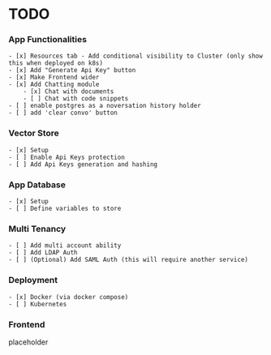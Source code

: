 # TODO

### App Functionalities
    - [x] Resources tab - Add conditional visibility to Cluster (only show this when deployed on k8s)
    - [x] Add "Generate Api Key" button
    - [x] Make Frontend wider
    - [x] Add Chatting module
        - [x] Chat with documents
        - [ ] Chat with code snippets
    - [ ] enable postgres as a noversation history holder
    - [ ] add 'clear convo' button

### Vector Store
    - [x] Setup
    - [ ] Enable Api Keys protection
    - [ ] Add Api Keys generation and hashing

### App Database
    - [x] Setup
    - [ ] Define variables to store

### Multi Tenancy
    - [ ] Add multi account ability
    - [ ] Add LDAP Auth
    - [ ] (Optional) Add SAML Auth (this will require another service)

### Deployment
    - [x] Docker (via docker compose)
    - [ ] Kubernetes


### Frontend
placeholder
